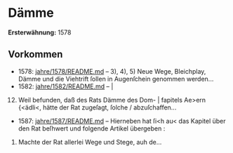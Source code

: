 # Dämme

**Ersterwähnung:** 1578

## Vorkommen
- 1578: [jahre/1578/README.md](../jahre/1578/README.md) – 3), 4), 5) Neue Wege, Bleichplay, Dämme und die
Viehtrift ſollen in Augenſchein genommen werden...
- 1582: [jahre/1582/README.md](../jahre/1582/README.md) – |

12) Weil befunden, daß des Rats Dämme des Dom- |
fapitels Ae>ern \{<ädli<, hätte der Rat zugeſagt, ſolche /
abzuſchaffen...
- 1587: [jahre/1587/README.md](../jahre/1587/README.md) – Hierneben hat ſi<h au< das Kapitel über den Rat
beſhwert und folgende Artikel übergeben :

1) Machte der Rat allerlei Wege und Stege, auh
de...
